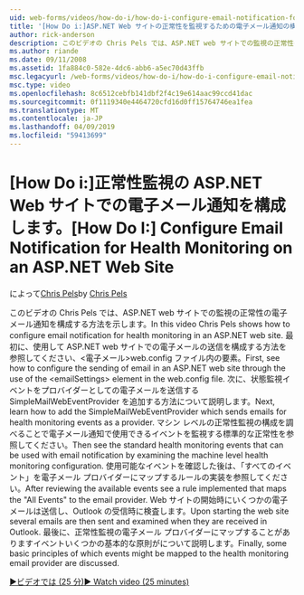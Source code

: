 ```yaml
---
uid: web-forms/videos/how-do-i/how-do-i-configure-email-notification-for-health-monitoring-on-an-aspnet-web-site
title: '[How Do i:]ASP.NET Web サイトの正常性を監視するための電子メール通知の構成 |Microsoft Docs'
author: rick-anderson
description: このビデオの Chris Pels では、ASP.NET web サイトでの監視の正常性の電子メール通知を構成する方法を示します。 最初に、電子メールの送信を構成する方法を参照してください.
ms.author: riande
ms.date: 09/11/2008
ms.assetid: 1fa884c0-582e-4dc6-abb6-a5ec70d43ffb
msc.legacyurl: /web-forms/videos/how-do-i/how-do-i-configure-email-notification-for-health-monitoring-on-an-aspnet-web-site
msc.type: video
ms.openlocfilehash: 8c6512cebfb141dbf2f4c19e614aac99ccd41dac
ms.sourcegitcommit: 0f1119340e4464720cfd16d0ff15764746ea1fea
ms.translationtype: MT
ms.contentlocale: ja-JP
ms.lasthandoff: 04/09/2019
ms.locfileid: "59413699"
---
```

# <a name="how-do-i-configure-email-notification-for-health-monitoring-on-an-aspnet-web-site"></a><span data-ttu-id="1d995-104">[How Do i:]正常性監視の ASP.NET Web サイトでの電子メール通知を構成します。</span><span class="sxs-lookup"><span data-stu-id="1d995-104">[How Do I:] Configure Email Notification for Health Monitoring on an ASP.NET Web Site</span></span>

<span data-ttu-id="1d995-105">によって[Chris Pels](https://twitter.com/chrispels)</span><span class="sxs-lookup"><span data-stu-id="1d995-105">by [Chris Pels](https://twitter.com/chrispels)</span></span>

<span data-ttu-id="1d995-106">このビデオの Chris Pels では、ASP.NET web サイトでの監視の正常性の電子メール通知を構成する方法を示します。</span><span class="sxs-lookup"><span data-stu-id="1d995-106">In this video Chris Pels shows how to configure email notification for health monitoring in an ASP.NET web site.</span></span> <span data-ttu-id="1d995-107">最初に、使用して ASP.NET web サイトでの電子メールの送信を構成する方法を参照してください、&lt;電子メール&gt;web.config ファイル内の要素。</span><span class="sxs-lookup"><span data-stu-id="1d995-107">First, see how to configure the sending of email in an ASP.NET web site through the use of the &lt;emailSettings&gt; element in the web.config file.</span></span> <span data-ttu-id="1d995-108">次に、状態監視イベントをプロバイダーとしての電子メールを送信する SimpleMailWebEventProvider を追加する方法について説明します。</span><span class="sxs-lookup"><span data-stu-id="1d995-108">Next, learn how to add the SimpleMailWebEventProvider which sends emails for health monitoring events as a provider.</span></span> <span data-ttu-id="1d995-109">マシン レベルの正常性監視の構成を調べることで電子メール通知で使用できるイベントを監視する標準的な正常性を参照してください。</span><span class="sxs-lookup"><span data-stu-id="1d995-109">Then see the standard health monitoring events that can be used with email notification by examining the machine level health monitoring configuration.</span></span> <span data-ttu-id="1d995-110">使用可能なイベントを確認した後は、「すべてのイベント」を電子メール プロバイダーにマップするルールの実装を参照してください。</span><span class="sxs-lookup"><span data-stu-id="1d995-110">After reviewing the available events see a rule implemented that maps the "All Events" to the email provider.</span></span> <span data-ttu-id="1d995-111">Web サイトの開始時にいくつかの電子メールは送信し、Outlook の受信時に検査します。</span><span class="sxs-lookup"><span data-stu-id="1d995-111">Upon starting the web site several emails are then sent and examined when they are received in Outlook.</span></span> <span data-ttu-id="1d995-112">最後に、正常性監視の電子メール プロバイダーにマップすることがありますイベントいくつかの基本的な原則がについて説明します。</span><span class="sxs-lookup"><span data-stu-id="1d995-112">Finally, some basic principles of which events might be mapped to the health monitoring email provider are discussed.</span></span>

[<span data-ttu-id="1d995-113">&#9654;ビデオでは (25 分)</span><span class="sxs-lookup"><span data-stu-id="1d995-113">&#9654; Watch video (25 minutes)</span></span>](https://channel9.msdn.com/Blogs/ASP-NET-Site-Videos/how-do-i-configure-email-notification-for-health-monitoring-on-an-aspnet-web-site)
